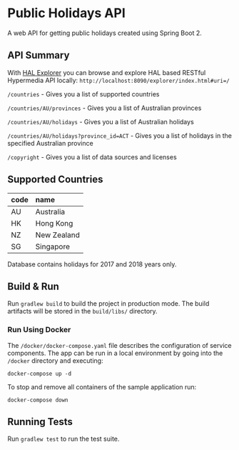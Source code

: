 Public Holidays API
===========

A web API for getting public holidays created using Spring Boot 2.

## API Summary

With [HAL Explorer](https://docs.spring.io/spring-data/rest/docs/current/reference/html/#tools.hal-explorer) you can browse and explore HAL based RESTful Hypermedia API locally: `http://localhost:8090/explorer/index.html#uri=/`

`/countries` - Gives you a list of supported countries

`/countries/AU/provinces` - Gives you a list of Australian provinces

`/countries/AU/holidays` - Gives you a list of Australian holidays

`/countries/AU/holidays?province_id=ACT` - Gives you a list of holidays in the specified Australian province

`/copyright` - Gives you a list of data sources and licenses

## Supported Countries

| code | name |
| :--- | :--- |
| AU | Australia |
| HK | Hong Kong |
| NZ | New Zealand |
| SG | Singapore |

Database contains holidays for 2017 and 2018 years only.

## Build & Run

Run `gradlew build` to build the project in production mode. The build artifacts will be stored in the `build/libs/` directory.

### Run Using Docker

The `/docker/docker-compose.yaml` file describes the configuration of service components. The app can be run in a local environment by going into the `/docker` directory and executing:

```shell
docker-compose up -d
```

To stop and remove all containers of the sample application run:

```shell
docker-compose down
```

## Running Tests

Run `gradlew test` to run the test suite.
